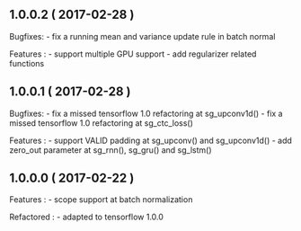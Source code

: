 ## 1.0.0.2 ( 2017-02-28 )

Bugfixes:
    - fix a running mean and variance update rule in batch normal 

Features :
    - support multiple GPU support
    - add regularizer related functions  

## 1.0.0.1 ( 2017-02-28 )

Bugfixes:
    - fix a missed tensorflow 1.0 refactoring at sg_upconv1d()
    - fix a missed tensorflow 1.0 refactoring at sg_ctc_loss()
    
Features :
    - support VALID padding at sg_upconv() and sg_upconv1d()
    - add zero_out parameter at sg_rnn(), sg_gru() and sg_lstm() 

## 1.0.0.0 ( 2017-02-22 )

Features :
    - scope support at batch normalization

Refactored :
    - adapted to tensorflow 1.0.0
    
     
